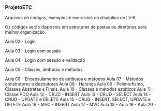 ### ProjetoETC

Arquivos de códigos, exemplos e exercícios da disciplina de LV-II

Os códigos serão dispostos em estruturas de pastas ou diretórios para melhor organização.

Aula 02 - Login

Aula 03 - Login com sessão

Aula 04 - Login com sessão e validação

Aula 05 - Classes, atributos e métodos

Aula 06 - Encapsulamento de atributos e métodos
Aula 07 - Métodos construtores e destrutores
Aula 08 - Herança
Aula 09 - Polimorfismo, Classes Abstratas e Finais.
Aula 10 - Classes e métodos estáticos
Aula 11 - Classe PDO
Aula 12 - CRUD - INSERT
Aula 13 - CRUD - SELECT
Aula 14 - CRUD - UPDATE e DELETE
Aula 15 - CRUD - INSERT, SELECT, UPDATE e DELETE
Aula 16 - MVC - INSERT
Aula 17 - MVC
Aula 18 - 
Aula 19 - 
Aula 20 - 
